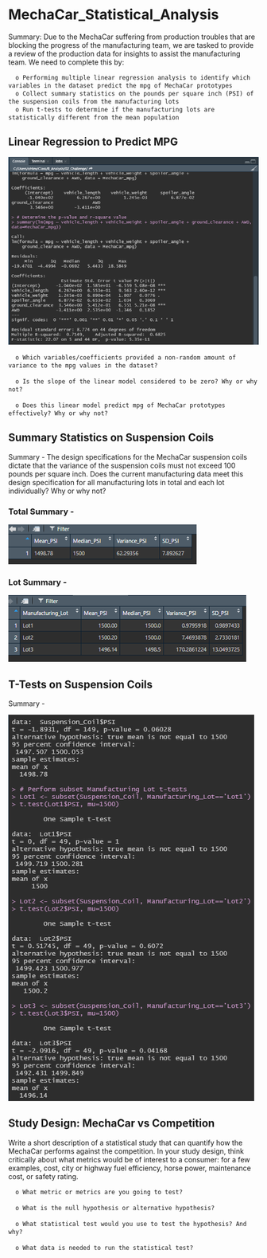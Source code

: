 # MechaCar_Statistical_Analysis

Summary:  Due to the MechaCar suffering from production troubles that are blocking the progress of the manufacturing team, we are tasked to provide a review of the production data for insights to assist the manufacturing team.  We need to complete this by:  

      o Performing multiple linear regression analysis to identify which variables in the dataset predict the mpg of MechaCar prototypes
      o Collect summary statistics on the pounds per square inch (PSI) of the suspension coils from the manufacturing lots
      o Run t-tests to determine if the manufacturing lots are statistically different from the mean population

## Linear Regression to Predict MPG
     
   ![](https://github.com/PJ427/MechaCar_Statistical_Analysis/blob/main/Resources/linear_regression_output.PNG)
   
      o Which variables/coefficients provided a non-random amount of variance to the mpg values in the dataset?  
   
      o Is the slope of the linear model considered to be zero? Why or why not?
   
      o Does this linear model predict mpg of MechaCar prototypes effectively? Why or why not?

## Summary Statistics on Suspension Coils

   Summary - The design specifications for the MechaCar suspension coils dictate that the variance of the suspension coils must not exceed 100 pounds per square inch. Does the current manufacturing data meet this design specification for all manufacturing lots in total and each lot individually? Why or why not?

### Total Summary - 
![toatl_summary](https://github.com/PJ427/MechaCar_Statistical_Analysis/blob/main/Resources/total_summary.PNG)

### Lot Summary - 
![lot_summary](https://github.com/PJ427/MechaCar_Statistical_Analysis/blob/main/Resources/lot_summary.PNG)
   
## T-Tests on Suspension Coils

   Summary - 
   
   ![](https://github.com/PJ427/MechaCar_Statistical_Analysis/blob/main/Resources/t_tests.PNG)

## Study Design: MechaCar vs Competition

Write a short description of a statistical study that can quantify how the MechaCar performs against the competition. In your study design, think critically about what metrics would be of interest to a consumer: for a few examples, cost, city or highway fuel efficiency, horse power, maintenance cost, or safety rating.

      o What metric or metrics are you going to test?
      
      o What is the null hypothesis or alternative hypothesis?
      
      o What statistical test would you use to test the hypothesis? And why?
      
      o What data is needed to run the statistical test?
